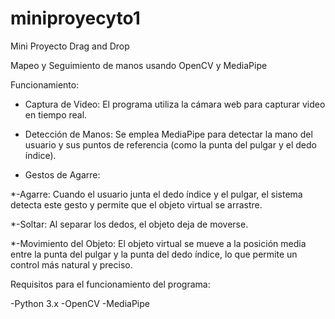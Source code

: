 # miniproyecyto1
Mini Proyecto Drag and Drop


Mapeo y Seguimiento de manos usando OpenCV y MediaPipe

Funcionamiento:

- Captura de Video: El programa utiliza la cámara web para capturar video en tiempo real.

- Detección de Manos: Se emplea MediaPipe para detectar la mano del usuario y sus puntos de referencia (como la punta del pulgar y el dedo índice).

- Gestos de Agarre:

*-Agarre: Cuando el usuario junta el dedo índice y el pulgar, el sistema detecta este gesto y permite que el objeto virtual se arrastre.

*-Soltar: Al separar los dedos, el objeto deja de moverse.

*-Movimiento del Objeto: El objeto virtual se mueve a la posición media entre la punta del pulgar y la punta del dedo índice, lo que permite un control más natural y preciso.

Requisitos para el funcionamiento del programa:

-Python 3.x
-OpenCV
-MediaPipe

